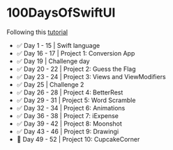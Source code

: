 # 100DaysOfSwiftUI

Following this [tutorial](https://www.hackingwithswift.com/100/swiftui)

- ✅ Day 1 - 15 | Swift language
- ✅ Day 16 - 17 | Project 1: Conversion App
- ✅ Day 19 | Challenge day
- ✅ Day 20 - 22 | Project 2: Guess the Flag
- ✅ Day 23 - 24 | Project 3: Views and ViewModifiers
- ✅ Day 25 | Challenge 2
- ✅ Day 26 - 28 | Project 4: BetterRest
- ✅ Day 29 - 31 | Project 5: Word Scramble
- ✅ Day 32 - 34 | Project 6: Animations
- ✅ Day 36 - 38 | Project 7: iExpense
- ✅ Day 39 - 42 | Project 8: Moonshot
- ✅ Day 43 - 46 | Project 9: Drawingi
- 🚧 Day 49 - 52 | Project 10: CupcakeCorner
